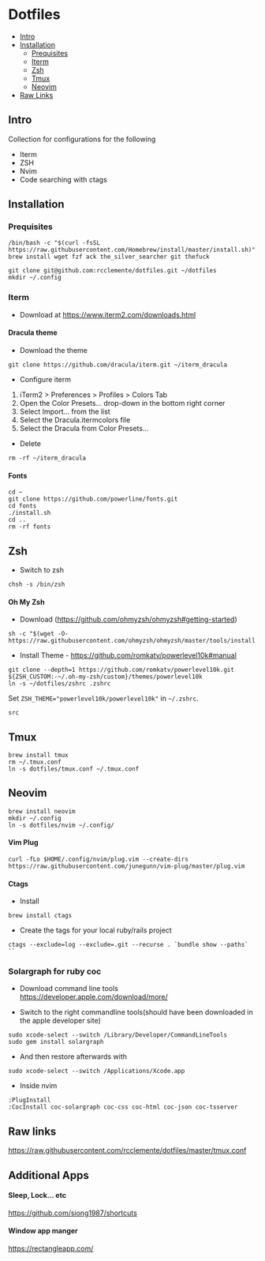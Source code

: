 # Dotfiles

- [Intro](#intro)
- [Installation](#installation)
  - [Prequisites](#prequisites)
  - [Iterm](#iterm)
  - [Zsh](#zsh)
  - [Tmux](#tmux)
  - [Neovim](#neovim)
- [Raw Links](#rawlinks)

## Intro
Collection for configurations for the following

* Iterm
* ZSH
* Nvim
* Code searching with ctags

## Installation

### Prequisites

```
/bin/bash -c "$(curl -fsSL https://raw.githubusercontent.com/Homebrew/install/master/install.sh)"
brew install wget fzf ack the_silver_searcher git thefuck

git clone git@github.com:rcclemente/dotfiles.git ~/dotfiles
mkdir ~/.config
```

### Iterm

- Download at https://www.iterm2.com/downloads.html

#### Dracula theme

- Download the theme

```
git clone https://github.com/dracula/iterm.git ~/iterm_dracula
```

- Configure iterm

1. iTerm2 > Preferences > Profiles > Colors Tab
1. Open the Color Presets... drop-down in the bottom right corner
1. Select Import... from the list
1. Select the Dracula.itermcolors file
1. Select the Dracula from Color Presets...

- Delete
```
rm -rf ~/iterm_dracula
```

#### Fonts

```
cd ~
git clone https://github.com/powerline/fonts.git
cd fonts
./install.sh
cd ..
rm -rf fonts
```

## Zsh

- Switch to zsh

```
chsh -s /bin/zsh
```

#### Oh My Zsh

- Download (https://github.com/ohmyzsh/ohmyzsh#getting-started)

```
sh -c "$(wget -O- https://raw.githubusercontent.com/ohmyzsh/ohmyzsh/master/tools/install.sh)"

```

- Install Theme - https://github.com/romkatv/powerlevel10k#manual

```
git clone --depth=1 https://github.com/romkatv/powerlevel10k.git ${ZSH_CUSTOM:-~/.oh-my-zsh/custom}/themes/powerlevel10k
ln -s ~/dotfiles/zshrc .zshrc
```

Set `ZSH_THEME="powerlevel10k/powerlevel10k"` in `~/.zshrc`.

```
src
```

## Tmux

```
brew install tmux
rm ~/.tmux.conf
ln -s dotfiles/tmux.conf ~/.tmux.conf
```

## Neovim

```
brew install neovim
mkdir ~/.config
ln -s dotfiles/nvim ~/.config/
```

#### Vim Plug

```
curl -fLo $HOME/.config/nvim/plug.vim --create-dirs https://raw.githubusercontent.com/junegunn/vim-plug/master/plug.vim
```

#### Ctags

- Install

```
brew install ctags
```

- Create the tags for your local ruby/rails project

```
ctags --exclude=log --exclude=.git --recurse . `bundle show --paths` ``
```

### Solargraph for ruby coc

- Download command line tools https://developer.apple.com/download/more/

- Switch to the right commandline tools(should have been downloaded in the apple developer site)

```
sudo xcode-select --switch /Library/Developer/CommandLineTools
sudo gem install solargraph
```

- And then restore afterwards with

```
sudo xcode-select --switch /Applications/Xcode.app

```

- Inside nvim

```
:PlugInstall
:CocInstall coc-solargraph coc-css coc-html coc-json coc-tsserver
```

## Raw links

https://raw.githubusercontent.com/rcclemente/dotfiles/master/tmux.conf

## Additional Apps

#### Sleep, Lock... etc
https://github.com/siong1987/shortcuts

#### Window app manger
https://rectangleapp.com/


